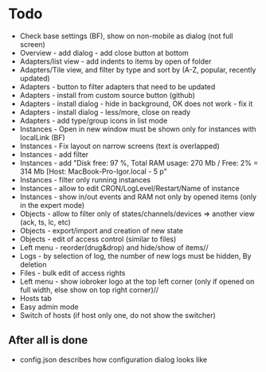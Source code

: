 # Todo
- Check base settings (BF), show on non-mobile as dialog (not full screen)
- Overview - add dialog - add close button at bottom
- Adapters/list view - add indents to items by open of folder
- Adapters/Tile view, and filter by type and sort by (A-Z, popular, recently updated)
- Adapters - button to filter adapters that need to be updated
- Adapters - install from custom source button (github)
- Adapters - install dialog - hide in background, OK does not work - fix it
- Adapters - install dialog - less/more, close on ready
- Adapters - add type/group icons in list mode
- Instances - Open in new window must be shown only for instances with localLink (BF)
- Instances - Fix layout on narrow screens (text is overlapped)
- Instances - add filter
- Instances - add "Disk free: 97 %, Total RAM usage: 270 Mb / Free: 2% = 314 Mb [Host: MacBook-Pro-Igor.local - 5 p"
- Instances - filter only running instances
- Instances - allow to edit CRON/LogLevel/Restart/Name of instance
- Instances - show in/out events and RAM not only by opened items (only in the expert mode)
- Objects - allow to filter only of states/channels/devices => another view (ack, ts, lc, etc)
- Objects - export/import and creation of new state
- Objects - edit of access control (similar to files)
- Left menu - reorder(drug&drop) and hide/show of items//
- Logs - by selection of log, the number of new logs must be hidden, By deletion
- Files - bulk edit of access rights
- Left menu - show iobroker logo at the top left corner (only if opened on full width, else show on top right corner)//
- Hosts tab
- Easy admin mode
- Switch of hosts (if host only one, do not show the switcher)

## After all is done
- config.json describes how configuration dialog looks like
